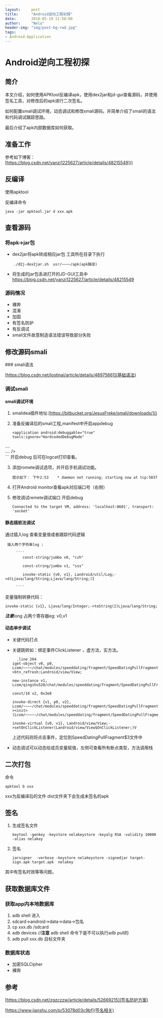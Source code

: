 ```yaml
---
layout:     post
title:      "Android逆向工程初探"
date:       2018-05-19 11:58:00
author:     "Nela"
header-img: "img/post-bg-rwd.jpg"
tags:
- Android-Application
---
```

# Android逆向工程初探

## 简介

本文介绍，如何使用APKtool反编译apk，使用dex2jar和jd-gui查看源码，并使用签名工具，对修改后的apk进行二次签名。

如何配置smali调试环境，动态调试和修改smali源码。并简单介绍了smali的语法和代码调试跟踪思路。

最后介绍了apk内部数据库如何获取。

## 准备工作

参考如下博客：
[https://blog.csdn.net/yanzi1225627/article/details/48215549]()

## 反编译

使用apktool 

反编译命令

```
java -jar apktool.jar d xxx.apk 
```


## 查看源码

### 将apk->jar包

- dex2jar将apk转成相应jar包
工具所在目录下执行

```
	./d2j-dex2jar.sh  usr/~~~~/apk(apk路径)
```

- 将生成的jar包丢进打开的JD-GUI工具中
https://blog.csdn.net/yanzi1225627/article/details/48215549

### 源码情况

- 裸奔
- 混淆
- 加固
- 有签名防护
- 有反调试
- smali文件故意制造语法错误导致部分失败

## 修改源码smali

### smali语法

[https://blog.csdn.net/lostinai/article/details/48975661](基础语法)

### 调试smali

#### smali调试环境

1. smalidea插件地址:[https://bitbucket.org/JesusFreke/smali/downloads/]()
2. 准备反编译后的smali工程,manifest中开启appdebug

	```
	<application android:debuggable="true" tools:ignore="HardcodedDebugMode"  
....  
.... />  
	```
	开启debug 后可在logcat打印查看。

3. 添加romete调试选项，并开启手机调试功能。
	
	```
	提示如下： 下午2:53	* daemon not running; starting now at tcp:5037
	```
	
4. 打开Android monitor查看apk对应端口号（右侧）
5. 修改调试remete调试端口 开启debug
  
   ```
   Connected to the target VM, address: 'localhost:8601', transport: 'socket'
   ```
   
#### 静态插桩法调试

通过插入log 查看变量值或者跟踪代码逻辑

```
 插入两个字符串log :
  
	 ````
	    const-string/jumbo v0, "czh"
	
	    const-string/jumbo v1, "sss"
	
	    invoke-static {v0, v1}, Landroid/util/Log;->d(Ljava/lang/String;Ljava/lang/String;)I
	
	 ````

```
变量强制转换代码：

```
invoke-static {v1}, Ljava/lang/Integer;->toString(I)Ljava/lang/String;  

```
***注意***long 占两个寄存器eg: v0,v1

#### 动态单步调试

- 关键代码打点
- 关键跳转如：绑定事件ClickListener ，虚方法，实方法。
	
	```
	  .line 204
    iget-object v0, p0, Lcom/~~~~/chat/modules/speeddating/fragment/SpeedDatingPullFragment;->btn_refresh:Landroid/view/View;

    new-instance v1, Lcom/qingshu520/chat/modules/speeddating/fragment/SpeedDatingPullFragment$3;

    const/16 v2, 0x3e8

    invoke-direct {v1, p0, v2}, Lcom/~~~~/chat/modules/speeddating/fragment/SpeedDatingPullFragment$3;-><init>(Lcom/~~~~~/chat/modules/speeddating/fragment/SpeedDatingPullFragment;I)V

    invoke-virtual {v0, v1}, Landroid/view/View;->setOnClickListener(Landroid/view/View$OnClickListener;)V

	```
	上述代码则将点击事件，定位到SpeedDatingPullFragment$3文件中
	
- 动态调试可以动态给成员变量赋值，左侧可查看所有断点类型，方法调用栈


## 二次打包
命令

```
apktool b xxx
```

xxx为反编译后的文件
dist文件夹下会生成未签名的apk 


## 签名

1. 生成签名文件
	
	```
	keytool -genkey -keystore nelakeystore -keyalg RSA -validity 10000 -alias nelakey
	
	```

2. 签名
	
	```
	jarsigner  -verbose -keystore nelakeystore -signedjar target-sign.apk target.apk  nelakey
	
	```

其中有签名时效等等问题。

## 获取数据库文件

### 获取app内本地数据库

1. adb shell 进入
2. sdcard->android->data->data->包名
3. cp xxx.db /sdcard  
4. adb devices  //**注意** adb shell 命令下是不可以执行adb pull的
5. adb pull xxx.db  目标文件夹

### 数据库状态

- 加密SQLCipher
- 裸奔

## 参考

[https://blog.csdn.net/zgzczzw/article/details/52669215](签名防护方案)

[https://www.jianshu.com/p/53078d03c9bf](签名相关)


